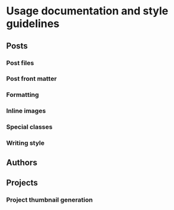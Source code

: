 ---
---

# Usage documentation and style guidelines

## Posts

### Post files

### Post front matter

### Formatting

### Inline images

### Special classes

### Writing style

## Authors

## Projects

### Project thumbnail generation
